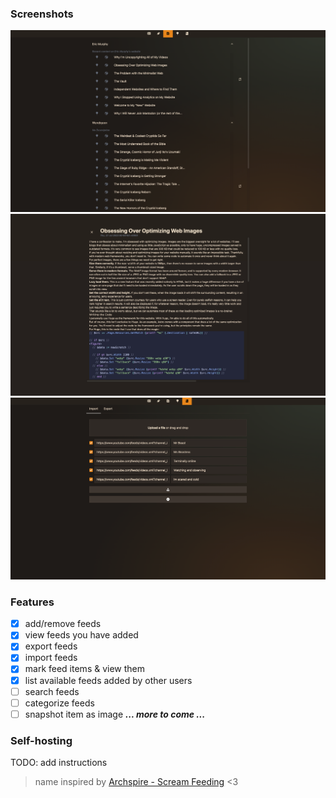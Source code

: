 ### Screenshots

![3](./.github/screenshots/3.png)
![4](./.github/screenshots/4.png)
![5](./.github/screenshots/5.png)

### Features

- [x] add/remove feeds
- [x] view feeds you have added
- [x] export feeds
- [x] import feeds
- [x] mark feed items & view them
- [x] list available feeds added by other users
- [ ] search feeds
- [ ] categorize feeds
- [ ] snapshot item as image
      **_... more to come ..._**

### Self-hosting

TODO: add instructions

> name inspired by [Archspire - Scream Feeding](https://www.youtube.com/watch?v=xg8OPdc0wI8) <3
